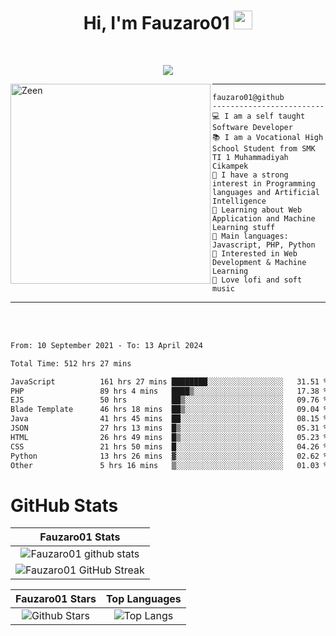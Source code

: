 <h1 align="center">
Hi, I'm Fauzaro01
  <img src="https://media.giphy.com/media/hvRJCLFzcasrR4ia7z/giphy.gif" width="30"></h1>
<br/>

<p align="center">
  <a href="https://github.com/DenverCoder1/readme-typing-svg">
    <img src="https://readme-typing-svg.herokuapp.com?lines=Chill%20and%20Coding;Full+Stack+Web+Developer;Student;Software%20Develover;Always%20learning%20new%20things&center=true&width=380&height=45"></a>
</p>

<img align="left" src="https://media.tenor.com/LNrMsLTFICEAAAAi/elysia.gif" alt="Zeen" width="320" height="320" />
<hr>

```
fauzaro01@github
-------------------------
💻 I am a self taught Software Developer
📚 I am a Vocational High School Student from SMK TI 1 Muhammadiyah Cikampek
📝 I have a strong interest in Programming languages and Artificial Intelligence
🌱 Learning about Web Application and Machine Learning stuff
🌟 Main languages: Javascript, PHP, Python
🚩 Interested in Web Development & Machine Learning
🎵 Love lofi and soft music 
```

<hr>
<br>
<br>
<div align="left">
<!--START_SECTION:waka-->

```txt
From: 10 September 2021 - To: 13 April 2024

Total Time: 512 hrs 27 mins

JavaScript          161 hrs 27 mins ████████░░░░░░░░░░░░░░░░░   31.51 %
PHP                 89 hrs 4 mins   ████▒░░░░░░░░░░░░░░░░░░░░   17.38 %
EJS                 50 hrs          ██▒░░░░░░░░░░░░░░░░░░░░░░   09.76 %
Blade Template      46 hrs 18 mins  ██▒░░░░░░░░░░░░░░░░░░░░░░   09.04 %
Java                41 hrs 45 mins  ██░░░░░░░░░░░░░░░░░░░░░░░   08.15 %
JSON                27 hrs 13 mins  █▒░░░░░░░░░░░░░░░░░░░░░░░   05.31 %
HTML                26 hrs 49 mins  █▒░░░░░░░░░░░░░░░░░░░░░░░   05.23 %
CSS                 21 hrs 50 mins  █░░░░░░░░░░░░░░░░░░░░░░░░   04.26 %
Python              13 hrs 26 mins  ▓░░░░░░░░░░░░░░░░░░░░░░░░   02.62 %
Other               5 hrs 16 mins   ▒░░░░░░░░░░░░░░░░░░░░░░░░   01.03 %
```

<!--END_SECTION:waka-->
</div>

# GitHub Stats

|                                                            Fauzaro01 Stats                                                            |
| :--------------------------------------------------------------------------------------------------------------------------------------------: |
|        ![Fauzaro01 github stats](https://github-readme-stats.vercel.app/api?username=Fauzaro01&show_icons=true&theme=algolia)        |
|              ![Fauzaro01 GitHub Streak](https://github-readme-streak-stats.herokuapp.com/?user=Fauzaro01&theme=algolia)              |

|                                                                                              Fauzaro01 Stars                                                                                              |                                                           Top Languages                                                           |
| :----------------------------------------------------------------------------------------------------------------------------------------------------------------------------------------------------------------: | :-------------------------------------------------------------------------------------------------------------------------------: |
| ![Github Stars](https://github-readme-stats.vercel.app/api?username=Fauzaro01&show_icons=true&locale=en&count_private=true&hide_rank=true&custom_title=My%20GitHub%20Stats&disable_animations=true&theme=algolia) | ![Top Langs](https://github-readme-stats.vercel.app/api/top-langs/?username=Fauzaro01&langs_count=8&theme=algolia&layout=compact) |

